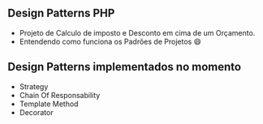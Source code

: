 ## Design Patterns PHP
- Projeto de Calculo de imposto e Desconto em cima de um Orçamento.
- Entendendo como funciona os Padrões de Projetos :smile:

## Design Patterns implementados no momento
- Strategy
- Chain Of Responsability
- Template Method
- Decorator